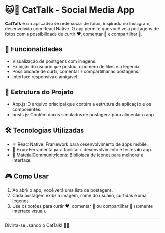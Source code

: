 # 🐱📸 CatTalk - Social Media App
**CatTalk** é um aplicativo de rede social de fotos, inspirado no Instagram, desenvolvido com React Native. O app permite que você veja postagens de fotos com a possibilidade de curtir ❤️, comentar 💬 e compartilhar 🔄.

## 🚀 Funcionalidades
- Visualização de postagens com imagens.
- Exibição do usuário que postou, o número de likes e a legenda.
- Possibilidade de curtir, comentar e compartilhar as postagens.
- Interface responsiva e amigável.
  
## 📂 Estrutura do Projeto
- App.js: O arquivo principal que contém a estrutura da aplicação e os componentes.
- posts.js: Contém dados simulados de postagens para alimentar o app.

## 🛠️ Tecnologias Utilizadas
- ⚛️ React Native: Framework para desenvolvimento de apps mobile.
- 📱 Expo: Ferramenta para facilitar o desenvolvimento e testes do app.
- 🧩 MaterialCommunityIcons: Biblioteca de ícones para melhorar a interface.

## 🎮 Como Usar
1. Ao abrir o app, você verá uma lista de postagens.
2. Cada postagem exibe a imagem, nome do usuário, curtidas e uma legenda.
3. Use os botões para curtir ❤️, comentar 💬 ou compartilhar 🔄 (somente interface visual).

---
Divirta-se usando o CatTalk! 🎉🐾
